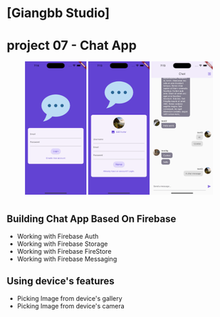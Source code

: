 # [Giangbb Studio]

# project 07 - Chat App

<div class="image-container" align="center">
  <img src="readme/img1.png" alt="Image 1"  height="300">
  <img src="readme/img2.png" alt="Image 2"  height="300">
  <img src="readme/img3.png" alt="Image 3"  height="300">
</div>

#

## Building Chat App Based On Firebase

- Working with Firebase Auth
- Working with Firebase Storage
- Working with Firebase FireStore
- Working with Firebase Messaging

## Using device's features

- Picking Image from device's gallery
- Picking Image from device's camera
